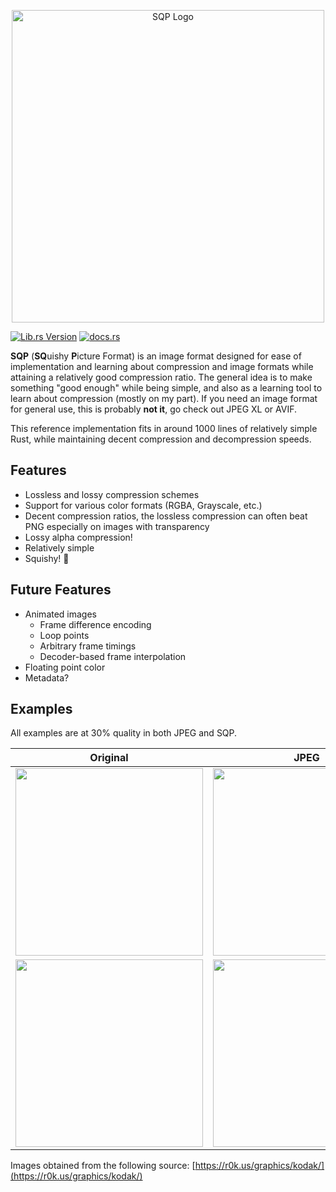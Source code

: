 <p align="center">
  <img title="SQP" alt="SQP Logo" width="500px" src="https://github.com/user-attachments/assets/cf2fd7f4-f825-4bb4-9427-1b7181be4639">
</p>

[![Lib.rs Version](https://img.shields.io/crates/v/sqp?style=for-the-badge&logo=rust&label=lib.rs&color=%23a68bfc)](https://lib.rs/crates/sqp)
[![docs.rs](https://img.shields.io/docsrs/cross_usb?style=for-the-badge)](https://docs.rs/sqp/)

**SQP** (**SQ**uishy **P**icture Format) is an image format designed 
for ease of implementation and learning about compression and image formats
while attaining a relatively good compression ratio. The general idea is to
make something "good enough" while being simple, and also as a learning tool
to learn about compression (mostly on my part). If you need an image format
for general use, this is probably **not it**, go check out JPEG XL or AVIF.

This reference implementation fits in around 1000 lines of relatively 
simple Rust, while maintaining decent compression and decompression
speeds.

## Features
- Lossless and lossy compression schemes
- Support for various color formats (RGBA, Grayscale, etc.)
- Decent compression ratios, the lossless compression can often beat PNG
  especially on images with transparency
- Lossy alpha compression!
- Relatively simple
- Squishy! 🍡

## Future Features
- Animated images
  - Frame difference encoding
  - Loop points
  - Arbitrary frame timings
  - Decoder-based frame interpolation
- Floating point color
- Metadata?

## Examples
All examples are at 30% quality in both JPEG and SQP.

| Original | JPEG | SQP |
|----------|--------------|-------------|
| <img width="300px" src="https://github.com/user-attachments/assets/e4f7b620-4cf5-407d-851b-800c52c8a14d"> | <img width="300px" src="https://github.com/user-attachments/assets/84691e8c-2f73-4a1d-b979-0863066b159f"> | <img width="300px" src="https://github.com/user-attachments/assets/ccaa8770-b641-437f-80d1-3658f94c2e21"> |
| <img width="300px" src="https://github.com/user-attachments/assets/f0056e3b-8988-4d0d-88bf-bc73ac5b8be0"> | <img width="300px" src="https://github.com/user-attachments/assets/400c4072-ba69-45d7-8051-46a4e2867c7f"> | <img width="300px" src="https://github.com/user-attachments/assets/c4c84f64-7564-433a-a922-17da472578d9"> |

Images obtained from the following source:
[https://r0k.us/graphics/kodak/](https://r0k.us/graphics/kodak/)

